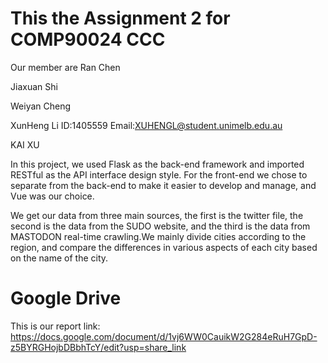 # This the Assignment 2 for COMP90024 CCC
Our member are 
Ran Chen 

Jiaxuan Shi

Weiyan Cheng

XunHeng Li ID:1405559 Email:XUHENGL@student.unimelb.edu.au

KAI XU

In this project, we used Flask as the back-end framework and imported RESTful as the API interface design style. For the front-end we chose to separate from the back-end to make it easier to develop and manage, and Vue was our choice.

We get our data from three main sources, the first is the twitter file, the second is the data from the SUDO website, and the third is the data from MASTODON real-time crawling.We mainly divide cities according to the region, and compare the differences in various aspects of each city based on the name of the city.

# Google Drive
This is our report link:
https://docs.google.com/document/d/1vj6WW0CauikW2G284eRuH7GpD-z5BYRGHojbDBbhTcY/edit?usp=share_link
